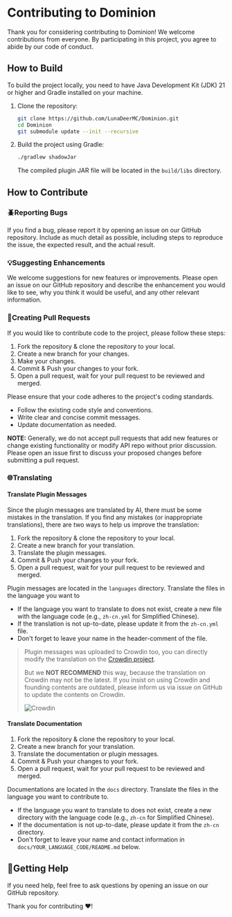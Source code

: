 # Contributing to Dominion

Thank you for considering contributing to Dominion! We welcome contributions from everyone. By participating in this
project, you agree to abide by our code of conduct.

## How to Build

To build the project locally, you need to have Java Development Kit (JDK) 21 or higher and Gradle installed on your
machine.

1. Clone the repository:

    ```bash
    git clone https://github.com/LunaDeerMC/Dominion.git
    cd Dominion
    git submodule update --init --recursive
    ```

2. Build the project using Gradle:

    ```bash
    ./gradlew shadowJar
    ```
   The compiled plugin JAR file will be located in the `build/libs` directory.

## How to Contribute

### 🪲Reporting Bugs

If you find a bug, please report it by opening an issue on our GitHub repository. Include as much detail as possible,
including steps to reproduce the issue, the expected result, and the actual result.

### 💡Suggesting Enhancements

We welcome suggestions for new features or improvements. Please open an issue on our GitHub repository and describe the
enhancement you would like to see, why you think it would be useful, and any other relevant information.

### 🔧Creating Pull Requests

If you would like to contribute code to the project, please follow these steps:

1. Fork the repository & clone the repository to your local.
2. Create a new branch for your changes.
3. Make your changes.
4. Commit & Push your changes to your fork.
5. Open a pull request, wait for your pull request to be reviewed and merged.

Please ensure that your code adheres to the project's coding standards.

- Follow the existing code style and conventions.
- Write clear and concise commit messages.
- Update documentation as needed.

**NOTE:** Generally, we do not accept pull requests that add new features or change existing functionality or modify API
repo without prior discussion. Please open an issue first to discuss your proposed changes before submitting a pull
request.

### 🌐Translating

#### **Translate Plugin Messages**

Since the plugin messages are translated by AI, there must be some mistakes in the translation. If you find any mistakes
(or inappropriate translations), there are two ways to help us improve the translation:

1. Fork the repository & clone the repository to your local.
2. Create a new branch for your translation.
3. Translate the plugin messages.
4. Commit & Push your changes to your fork.
5. Open a pull request, wait for your pull request to be reviewed and merged.

Plugin messages are located in the `languages` directory. Translate the files in the language you want to

- If the language you want to translate to does not exist, create a new file with the language code (e.g., `zh-cn.yml`
  for Simplified Chinese).
- If the translation is not up-to-date, please update it from the `zh-cn.yml` file.
- Don't forget to leave your name in the header-comment of the file.

> Plugin messages was uploaded to Crowdin too, you can directly modify the translation on
> the [Crowdin project](https://crowdin.com/project/dominion).
>
> But we **NOT RECOMMEND** this way, because the translation on Crowdin may not be the latest.
> If you insist on using Crowdin and founding contents are outdated, please inform us via issue on GitHub
> to update the contents on Crowdin.
>
> ![Crowdin](https://badges.crowdin.net/dominion/localized.svg)

#### **Translate Documentation**

1. Fork the repository & clone the repository to your local.
2. Create a new branch for your translation.
3. Translate the documentation or plugin messages.
4. Commit & Push your changes to your fork.
5. Open a pull request, wait for your pull request to be reviewed and merged.

Documentations are located in the `docs` directory. Translate the files in the language you want to contribute to.

- If the language you want to translate to does not exist, create a new directory with the language code (e.g., `zh-cn`
  for Simplified Chinese).
- If the documentation is not up-to-date, please update it from the `zh-cn` directory.
- Don't forget to leave your name and contact information in `docs/YOUR_LANGUAGE_CODE/README.md` below.

## 🫴Getting Help

If you need help, feel free to ask questions by opening an issue on our GitHub repository.

Thank you for contributing ❤!
